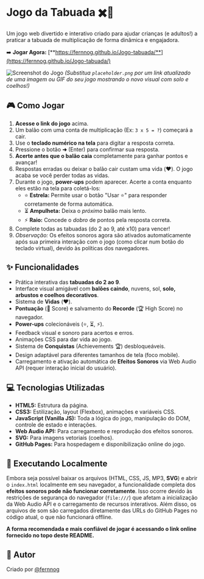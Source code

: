 # Jogo da Tabuada ✖️🎈

Um jogo web divertido e interativo criado para ajudar crianças (e adultos!) a praticar a tabuada de multiplicação de forma dinâmica e engajadora.

➡️ **Jogar Agora:** [**https://fernnog.github.io/Jogo-tabuada/**](https://fernnog.github.io/Jogo-tabuada/)

![Screenshot do Jogo](placeholder.png)
*(Substitua `placeholder.png` por um link atualizado de uma imagem ou GIF do seu jogo mostrando o novo visual com solo e coelhos!)*

## 🎮 Como Jogar

1.  **Acesse o link do jogo** acima.
2.  Um balão com uma conta de multiplicação (Ex: `3 x 5 = ?`) começará a cair.
3.  Use o **teclado numérico na tela** para digitar a resposta correta.
4.  Pressione o botão **➜** (Enter) para confirmar sua resposta.
5.  **Acerte antes que o balão caia** completamente para ganhar pontos e avançar!
6.  Respostas erradas ou deixar o balão cair custam uma vida (❤️). O jogo acaba se você perder todas as vidas.
7.  Durante o jogo, **power-ups** podem aparecer. Acerte a conta enquanto eles estão na tela para coletá-los:
    *   ⭐ **Estrela:** Permite usar o botão "Usar ⭐" para responder corretamente de forma automática.
    *   ⏳ **Ampulheta:** Deixa o *próximo* balão mais lento.
    *   ⚡ **Raio:** Concede o *dobro* de pontos pela resposta correta.
8.  Complete todas as tabuadas (do 2 ao 9, até x10) para vencer!
9.  *Observação:* Os efeitos sonoros agora são ativados automaticamente após sua primeira interação com o jogo (como clicar num botão do teclado virtual), devido às políticas dos navegadores.

## ✨ Funcionalidades

*   Prática interativa das **tabuadas do 2 ao 9**.
*   Interface visual amigável com **balões caindo**, nuvens, sol, **solo, arbustos e coelhos decorativos**.
*   Sistema de **Vidas** (❤️).
*   **Pontuação** (🌟 Score) e salvamento do **Recorde** (🏆 High Score) no navegador.
*   **Power-ups** colecionáveis (⭐, ⏳, ⚡).
*   Feedback visual e sonoro para acertos e erros.
*   Animações CSS para dar vida ao jogo.
*   Sistema de **Conquistas** (Achievements 🏆) desbloqueáveis.
*   Design adaptável para diferentes tamanhos de tela (foco mobile).
*   Carregamento e ativação automática de **Efeitos Sonoros** via Web Audio API (requer interação inicial do usuário).

## 💻 Tecnologias Utilizadas

*   **HTML5:** Estrutura da página.
*   **CSS3:** Estilização, layout (Flexbox), animações e variáveis CSS.
*   **JavaScript (Vanilla JS):** Toda a lógica do jogo, manipulação do DOM, controle de estado e interações.
*   **Web Audio API:** Para carregamento e reprodução dos efeitos sonoros.
*   **SVG:** Para imagens vetoriais (coelhos).
*   **GitHub Pages:** Para hospedagem e disponibilização online do jogo.

## 🚀 Executando Localmente

Embora seja possível baixar os arquivos (HTML, CSS, JS, MP3, **SVG**) e abrir o `index.html` localmente em seu navegador, a funcionalidade completa dos **efeitos sonoros pode não funcionar corretamente**. Isso ocorre devido às restrições de segurança do navegador (`file:///`) que afetam a inicialização da Web Audio API e o carregamento de recursos interativos. Além disso, os arquivos de som são carregados diretamente das URLs do GitHub Pages no código atual, o que não funcionará offline.

**A forma recomendada e mais confiável de jogar é acessando o link online fornecido no topo deste README.**

## 👤 Autor

Criado por [@fernnog](https://github.com/fernnog)
